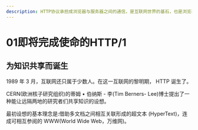 ```yaml
---
description: HTTP协议承担成浏览器与服务器之间的通信，是互联网世界的基石，也是浏览器中最重要且使用最多的协议
---
```


# 01即将完成使命的HTTP/1

## 为知识共享而诞生

1989 年 3 月，互联网还只属于少数人。在这一互联网的黎明期， HTTP 诞生了。

CERN\(欧洲核子研究组织\)的蒂姆 • 伯纳斯 - 李\(Tim Berners- Lee\)博士提出了一种能让远隔两地的研究者们共享知识的设想。

最初设想的基本理念是:借助多文档之间相互关联形成的超文本 \(HyperText\)，连成可相互参阅的 WWW\(World Wide Web，万维网\)。



